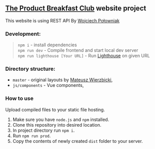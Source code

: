 ## [The Product Breakfast Club](https://open.spotify.com/show/1qvzYYHQko5sMuKWmoundZ) website project

This website is using REST API By [Wojciech Połowniak](https://github.com/Worie/pbc-api)

### Development:
> `npm i` - install dependencies <br>
> `npm run dev` - Compile frontend and start local dev server<br>
> `npm run lighthouse [Your URL]` - Run [Lighthouse](https://github.com/GoogleChrome/lighthouse) on given URL<br>

### Directory structure:
- `master` - original layouts by [Mateusz Wierzbicki](http://www.mateuszwierzbicki.pl),
- `js/components` - Vue components,

### How to use
Upload compiled files to your static file hosting.

1. Make sure you have `node.js` and `npm` installed.
2. Clone this repository into desired location.
3. In project directory run `npm i`.
4. Run `npm run prod`.
5. Copy the contents of newly created `dist` folder to your server.